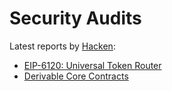 # Security Audits

Latest reports by [Hacken](https://hacken.io):

* [EIP-6120: Universal Token Router](https://github.com/derivable-labs/gitbook/blob/main/.gitbook/assets/Derivable\_UTR\_SC%20Audit%20Report\_20092023\_\[SA-1685].pdf)
* [Derivable Core Contracts](https://github.com/derivable-labs/gitbook/blob/main/.gitbook/assets/Derivable\_Core\_SC%20Audit%20Report\_20092023\_\[SA-1685].pdf)
